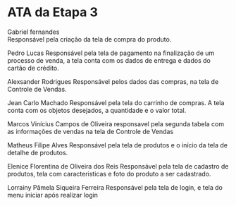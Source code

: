 # ATA da Etapa 3
Gabriel fernandes  
    Responsável pela criação da tela de compra do produto.

Pedro Lucas
    Responsável pela tela de pagamento na finalização de um processo de venda, a tela conta com os dados de entrega e dados do cartão de crédito.


Alexsander Rodrigues
    Responsável pelos dados das compras, na tela de Controle de Vendas.
    
Jean Carlo Machado 
    Responsável pela tela do carrinho de compras. A tela conta com os objetos desejados, a quantidade e o valor total.


Marcos Vinícius Campos de Oliveira 
    responsavel pela segunda tabela com as informações de vendas na tela de Controle de Vendas 

Matheus Filipe Alves
    Responsável pela tela de produtos e o início da tela de detalhe de produtos.


Elenice Florentina de Oliveira dos Reis
     Responsável pela tela de cadastro de produtos, tela com caracteristicas e foto do produto a ser cadastrado.
     
Lorrainy Pâmela Siqueira Ferreira 
     Responsável pela tela de login, e tela do menu iniciar após realizar login

